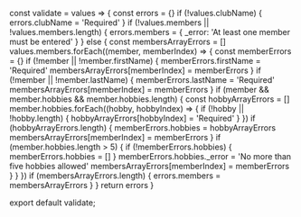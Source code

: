 
const validate = values => {
    const errors = {}
    if (!values.clubName) {
      errors.clubName = 'Required'
    }
    if (!values.members || !values.members.length) {
      errors.members = { _error: 'At least one member must be entered' }
    } else {
      const membersArrayErrors = []
      values.members.forEach((member, memberIndex) => {
        const memberErrors = {}
        if (!member || !member.firstName) {
          memberErrors.firstName = 'Required'
          membersArrayErrors[memberIndex] = memberErrors
        }
        if (!member || !member.lastName) {
          memberErrors.lastName = 'Required'
          membersArrayErrors[memberIndex] = memberErrors
        }
        if (member && member.hobbies && member.hobbies.length) {
          const hobbyArrayErrors = []
          member.hobbies.forEach((hobby, hobbyIndex) => {
            if (!hobby || !hobby.length) {
              hobbyArrayErrors[hobbyIndex] = 'Required'
            }
          })
          if (hobbyArrayErrors.length) {
            memberErrors.hobbies = hobbyArrayErrors
            membersArrayErrors[memberIndex] = memberErrors
          }
          if (member.hobbies.length > 5) {
            if (!memberErrors.hobbies) {
              memberErrors.hobbies = []
            }
            memberErrors.hobbies._error = 'No more than five hobbies allowed'
            membersArrayErrors[memberIndex] = memberErrors
          }
        }
      })
      if (membersArrayErrors.length) {
        errors.members = membersArrayErrors
      }
    }
    return errors
  }
  
  export default validate;
  
